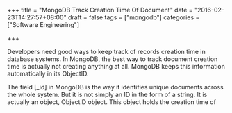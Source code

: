 +++
title = "MongoDB Track Creation Time Of Document"
date = "2016-02-23T14:27:57+08:00"
draft = false
tags = ["mongodb"]
categories = ["Software Engineering"]

+++

Developers need good ways to keep track of records creation time in database systems. In MongoDB, the best way to track document creation time is actually not creating anything at all. MongoDB keeps this information automatically in its ObjectID.

The field [_id] in MongoDB is the way it identifies unique documents across the whole system. But it is not simply an ID in the form of a string. It is actually an object, ObjectID object. This object holds the creation time of 